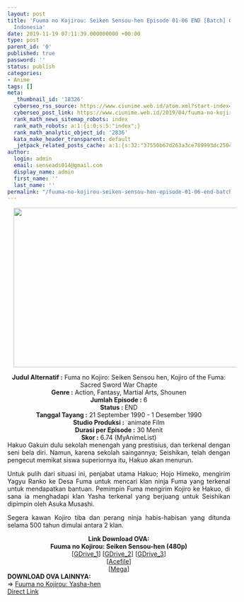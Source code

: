 ```yaml
---
layout: post
title: 'Fuuma no Kojirou: Seiken Sensou-hen Episode 01-06 END [Batch] OVA Subtitle
  Indonesia'
date: 2019-11-19 07:11:39.000000000 +00:00
type: post
parent_id: '0'
published: true
password: ''
status: publish
categories:
- Anime
tags: []
meta:
  _thumbnail_id: '18326'
  cyberseo_rss_source: https://www.ciunime.web.id/atom.xml?start-index=1801&max-results=150
  cyberseo_post_link: https://www.ciunime.web.id/2019/04/fuuma-no-kojirou-seiken-sensou-hen.html
  rank_math_news_sitemap_robots: index
  rank_math_robots: a:1:{i:0;s:5:"index";}
  rank_math_analytic_object_id: '2836'
  kata_make_header_transparent: default
  _jetpack_related_posts_cache: a:1:{s:32:"37550b67d263a3ce789993dc25046c5f";a:2:{s:7:"expires";i:1647258628;s:7:"payload";a:0:{}}}
author:
  login: admin
  email: senseads014@gmail.com
  display_name: admin
  first_name: ''
  last_name: ''
permalink: "/fuuma-no-kojirou-seiken-sensou-hen-episode-01-06-end-batch-ova-subtitle-indonesia/"
---
```

<div class="separator" style="clear: both; text-align: center;"><a href="https://2.bp.blogspot.com/-FZDA0hV6qZE/XLRttZ8sehI/AAAAAAAAQhM/uECKDzYnfU0omIpNHyA-DkNdU902FeIZACLcBGAs/s1600/Fuuma%2Bno%2BKojirou%2B-%2BSeiken%2BSensou-hen.jpg" imageanchor="1" style="margin-left: 1em; margin-right: 1em;"><img border="0" data-original-height="720" data-original-width="1280" height="360" src="{{ site.baseurl }}/assets/2019/11/Fuuma%2Bno%2BKojirou%2B-%2BSeiken%2BSensou-hen.jpg" width="640" /></a></div>
<p>
<div style="text-align: center;"><b>Judul</b><b><b> Alternatif</b> :</b> Fuma no Kojiro: Seiken Sensou hen, Kojiro of the Fuma: Sacred Sword War Chapte</div>
<div style="text-align: center;"><b><b>Genre :</b></b> Action, Fantasy, Martial Arts, Shounen</div>
<div style="text-align: center;"><b>Jumlah Episode :</b> 6<br /><b>Status :&nbsp;</b>END<br /><b>Tanggal Tayang :</b> 21 September 1990 - 1 Desember 1990<br /><b>Studio Produksi :</b>&nbsp; animate Film<br /><b>Durasi per Episode :</b> 30 Menit</div>
<div style="text-align: center;"><b>Skor :</b> 6.74 (MyAnimeList)</div>
<div style="text-align: center;"></div>
<div style="text-align: justify;">Hakuo Gakuin dulu sekolah menengah yang prestisius, dan terkenal dengan seni bela diri. Namun, karena sekolah saingannya; Seishikan, telah dengan pengecut memikat siswa superiornya itu, Hakuo akan menurun.</p>
<p>Untuk pulih dari situasi ini, penjabat utama Hakuo; Hojo Himeko, mengirim Yagyu Ranko ke Desa Fuma untuk mencari klan ninja Fuma yang terkenal untuk mendapatkan bantuan. Pemimpin Fuma mengirim Kojiro ke Hakuo, di sana ia menghadapi klan Yasha terkenal yang berjuang untuk Seishikan dipimpin oleh Asuka Musashi.</p>
<p>Segera kawan Kojiro tiba dan perang ninja habis-habisan yang ditunda selama 500 tahun dimulai antara 2 klan.</p></div>
<div style="text-align: justify;"></div>
<div style="text-align: justify;"></div>
<div style="text-align: center;"><b>Link Download OVA:</b></div>
<div style="text-align: center;"><b>Fuuma no Kojirou: Seiken Sensou-hen (480p)</b></div>
<div style="text-align: center;">[<a href="https://drive.google.com/uc?id=1bX1T0qQAw8Gq8gb1dZkoRuz25RPWW0_j" target="_blank" rel="noopener">GDrive_1</a>] [<a href="https://drive.google.com/uc?id=1XWZaFIeLdMGV-uSsu-TAl9J_IJzTGDa6" target="_blank" rel="noopener">GDrive_2</a>] [<a href="https://drive.google.com/uc?export=download&amp;id=1eLhdVw1q5RfUBp16KpGr3MM2PfTqXVF_" target="_blank" rel="noopener">GDrive_3</a>]<br />[<a href="https://acefile.co/f/11114488/kusonime-fuuma-no-kojirou-yasha-sensou-hen-rar" target="_blank" rel="noopener">Acefile</a>]<br />[<a href="https://mega.nz/#!Fqp3DBoa!hBatCcjmj6xhrjT3RKrHcupKHuU0FqxsGKhjgwVhhLg" target="_blank" rel="noopener">Mega</a>]
<div style="text-align: left;"></div>
<div style="text-align: left;"></div>
<div style="text-align: left;"><b>DOWNLOAD OVA LAINNYA:</b></div>
<div style="text-align: left;"></div>
<div style="text-align: left;">=&gt;&nbsp;<a href="https://www.ciunime.web.id/2019/04/fuuma-no-kojirou-yasha-hen-episode-01.html" target="_blank" rel="noopener">Fuuma no Kojirou: Yasha-hen</a></div>
<div style="text-align: left;"></div>
</div>
<link rel="stylesheet" href="https://cdnjs.cloudflare.com/ajax/libs/font-awesome/4.7.0/css/font-awesome.min.css" />
<div class="divbtn"> <a href="https://handymansurrender.com/fihup8buzv?key=94550f7ce39444073321dde3b8782f97" class="btn"><i class="fa fa-download"></i> Direct Link</a> </div>
